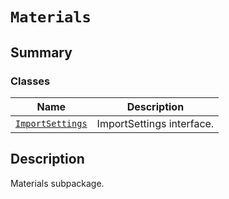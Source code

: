<a id="materials"></a>

# `Materials`

<a id="summary"></a>

## Summary

### Classes

| Name | Description |
|---------------------------------------------------------------------------------------------------------------|-----------------------------|
| [`ImportSettings`](ImportSettings.md#ansys.mechanical.stubs.v241.Ansys.Mechanical.Materials.ImportSettings)   | ImportSettings interface.   |

<a id="description"></a>

## Description

Materials subpackage.

<!-- !! processed by numpydoc !! -->

